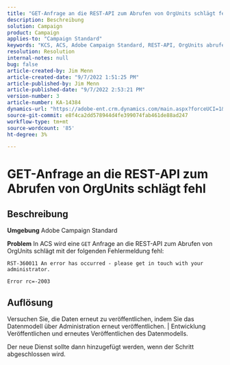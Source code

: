 ```yaml
---
title: "GET-Anfrage an die REST-API zum Abrufen von OrgUnits schlägt fehl"
description: Beschreibung
solution: Campaign
product: Campaign
applies-to: "Campaign Standard"
keywords: "KCS, ACS, Adobe Campaign Standard, REST-API, OrgUnits abrufen, fehlschlagen, erneut veröffentlichen, Datenmodell"
resolution: Resolution
internal-notes: null
bug: false
article-created-by: Jim Menn
article-created-date: "9/7/2022 1:51:25 PM"
article-published-by: Jim Menn
article-published-date: "9/7/2022 2:53:21 PM"
version-number: 3
article-number: KA-14384
dynamics-url: "https://adobe-ent.crm.dynamics.com/main.aspx?forceUCI=1&pagetype=entityrecord&etn=knowledgearticle&id=f6147927-b42e-ed11-9db1-0022480866ad"
source-git-commit: e8f4ca2dd578944d4fe399074fab461de88ad247
workflow-type: tm+mt
source-wordcount: '85'
ht-degree: 3%

---
```


# GET-Anfrage an die REST-API zum Abrufen von OrgUnits schlägt fehl

## Beschreibung


<b>Umgebung</b>
Adobe Campaign Standard

<b>Problem</b>
In ACS wird eine `GET` Anfrage an die REST-API zum Abrufen von OrgUnits schlägt mit der folgenden Fehlermeldung fehl:


```
RST-360011 An error has occurred - please get in touch with your administrator.

Error rc=-2003
```



## Auflösung


Versuchen Sie, die Daten erneut zu veröffentlichen, indem Sie das Datenmodell über Administration erneut veröffentlichen. | Entwicklung Veröffentlichen und erneutes Veröffentlichen des Datenmodells.

Der neue Dienst sollte dann hinzugefügt werden, wenn der Schritt abgeschlossen wird.
